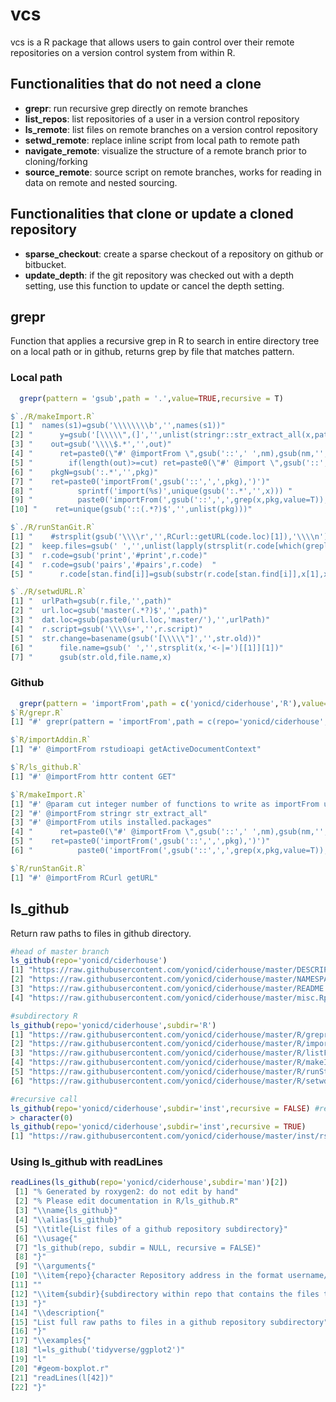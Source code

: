 # vcs 

vcs is a R package that allows users to gain control over their remote repositories on a version control system from within R. 

## Functionalities that do not need a clone
  - **grepr**: run recursive grep directly on remote branches
  - **list_repos**: list repositories of a user in a version control repository
  - **ls_remote**: list files on remote branches on a version control repository
  - **setwd_remote**: replace inline script from local path to remote path
  - **navigate_remote**: visualize the structure of a remote branch prior to cloning/forking
  - **source_remote**: source script on remote branches, works for reading in data on remote and nested sourcing.

## Functionalities that clone or update a cloned repository
  - **sparse_checkout**: create a sparse checkout of a repository on github or bitbucket.
  - **update_depth**: if the git repository was checked out with a depth setting, use this function to update or cancel the depth setting.

## grepr
Function that applies a recursive grep in R to search in entire directory tree on a local path or in github, returns grep by file that matches pattern. 

### Local path
```r
  grepr(pattern = 'gsub',path = '.',value=TRUE,recursive = T)

$`./R/makeImport.R`
[1] "  names(s1)=gsub('\\\\\\\\b','',names(s1))"                                                           
[2] "      y=gsub('[\\\\\",(]','',unlist(stringr::str_extract_all(x,pattern=paste0(nm,'(.*?)\\\\('))))"    
[3] "    out=gsub('\\\\$.*','',out)"                                                                       
[4] "      ret=paste0(\"#' @importFrom \",gsub('::',' ',nm),gsub(nm,'',paste(unique(out),collapse = ' ')))"
[5] "        if(length(out)>=cut) ret=paste0(\"#' @import \",gsub('::','',nm))"                            
[6] "    pkgN=gsub(':.*','',pkg)"                                                                          
[7] "    ret=paste0('importFrom(',gsub('::',',',pkg),')')"                                                 
[8] "          sprintf('import(%s)',unique(gsub(':.*','',x))) "                                            
[9] "          paste0('importFrom(',gsub('::',',',grep(x,pkg,value=T)),')')"                               
[10] "    ret=unique(gsub('::(.*?)$','',unlist(pkg)))"                                                      

$`./R/runStanGit.R`
[1] "    #strsplit(gsub('\\\\r','',RCurl::getURL(code.loc)[1]),'\\\\n')[[1]]"                                                                            
[2] "  keep.files=gsub(' ','',unlist(lapply(strsplit(r.code[which(grepl('stan\\\\(',r.code))],'<-'),'[',1)))"                                            
[3] "  r.code=gsub('print','#print',r.code)"                                                                                                             
[4] "  r.code=gsub('pairs','#pairs',r.code)  "                                                                                                           
[5] "      r.code[stan.find[i]]=gsub(substr(r.code[stan.find[i]],x[1],x[2]),strip.path(substr(r.code[stan.find[i]],x[1]+1,x[2]-1)),r.code[stan.find[i]])"

$`./R/setwdURL.R`
[1] "  urlPath=gsub(r.file,'',path)"                         
[2] "  url.loc=gsub('master(.*?)$','',path)"                 
[3] "  dat.loc=gsub(paste0(url.loc,'master/'),'',urlPath)"   
[4] "  r.script=gsub('\\\\s+','',r.script)"                  
[5] "  str.change=basename(gsub('[\\\\\"]','',str.old))"     
[6] "      file.name=gsub(' ','',strsplit(x,'<-|=')[[1]][1])"
[7] "      gsub(str.old,file.name,x) 
```

### Github

```r
  grepr(pattern = 'importFrom',path = c('yonicd/ciderhouse','R'),value=TRUE)
$`R/grepr.R`
[1] "#' grepr(pattern = 'importFrom',path = c(repo='yonicd/ciderhouse',subdir='R'),value=TRUE)"

$`R/importAddin.R`
[1] "#' @importFrom rstudioapi getActiveDocumentContext"

$`R/ls_github.R`
[1] "#' @importFrom httr content GET"

$`R/makeImport.R`
[1] "#' @param cut integer number of functions to write as importFrom until switches to import"            
[2] "#' @importFrom stringr str_extract_all"                                                               
[3] "#' @importFrom utils installed.packages"                                                              
[4] "      ret=paste0(\"#' @importFrom \",gsub('::',' ',nm),gsub(nm,'',paste(unique(out),collapse = ' ')))"
[5] "    ret=paste0('importFrom(',gsub('::',',',pkg),')')"                                                 
[6] "          paste0('importFrom(',gsub('::',',',grep(x,pkg,value=T)),')')"                               

$`R/runStanGit.R`
[1] "#' @importFrom RCurl getURL"
```

## ls_github
Return raw paths to files in github directory. 

```r
#head of master branch
ls_github(repo='yonicd/ciderhouse')
[1] "https://raw.githubusercontent.com/yonicd/ciderhouse/master/DESCRIPTION"
[2] "https://raw.githubusercontent.com/yonicd/ciderhouse/master/NAMESPACE"  
[3] "https://raw.githubusercontent.com/yonicd/ciderhouse/master/README.md"  
[4] "https://raw.githubusercontent.com/yonicd/ciderhouse/master/misc.Rproj" 

#subdirectory R
ls_github(repo='yonicd/ciderhouse',subdir='R')
[1] "https://raw.githubusercontent.com/yonicd/ciderhouse/master/R/grepr.R"        
[2] "https://raw.githubusercontent.com/yonicd/ciderhouse/master/R/importAddin.R"    
[3] "https://raw.githubusercontent.com/yonicd/ciderhouse/master/R/listFilesGithub.R"
[4] "https://raw.githubusercontent.com/yonicd/ciderhouse/master/R/makeImport.R"     
[5] "https://raw.githubusercontent.com/yonicd/ciderhouse/master/R/runStanGit.R"     
[6] "https://raw.githubusercontent.com/yonicd/ciderhouse/master/R/setwdURL.R"

#recursive call
ls_github(repo='yonicd/ciderhouse',subdir='inst',recursive = FALSE) #returns nothing
> character(0)
ls_github(repo='yonicd/ciderhouse',subdir='inst',recursive = TRUE)
[1] "https://raw.githubusercontent.com/yonicd/ciderhouse/master/inst/rstudio/addins.dcf"
```

### Using ls_github with readLines

```r
readLines(ls_github(repo='yonicd/ciderhouse',subdir='man')[2])
 [1] "% Generated by roxygen2: do not edit by hand"                            
 [2] "% Please edit documentation in R/ls_github.R"                            
 [3] "\\name{ls_github}"                                                       
 [4] "\\alias{ls_github}"                                                      
 [5] "\\title{List files of a github repository subdirectory}"                 
 [6] "\\usage{"                                                                
 [7] "ls_github(repo, subdir = NULL, recursive = FALSE)"                       
 [8] "}"                                                                       
 [9] "\\arguments{"                                                            
[10] "\\item{repo}{character Repository address in the format username/repo}"  
[11] ""                                                                        
[12] "\\item{subdir}{subdirectory within repo that contains the files to list}"
[13] "}"                                                                       
[14] "\\description{"                                                          
[15] "List full raw paths to files in a github repository subdirectory"        
[16] "}"                                                                       
[17] "\\examples{"                                                             
[18] "l=ls_github('tidyverse/ggplot2')"                                        
[19] "l"                                                                       
[20] "#geom-boxplot.r"                                                         
[21] "readLines(l[42])"                                                        
[22] "}"  
```
